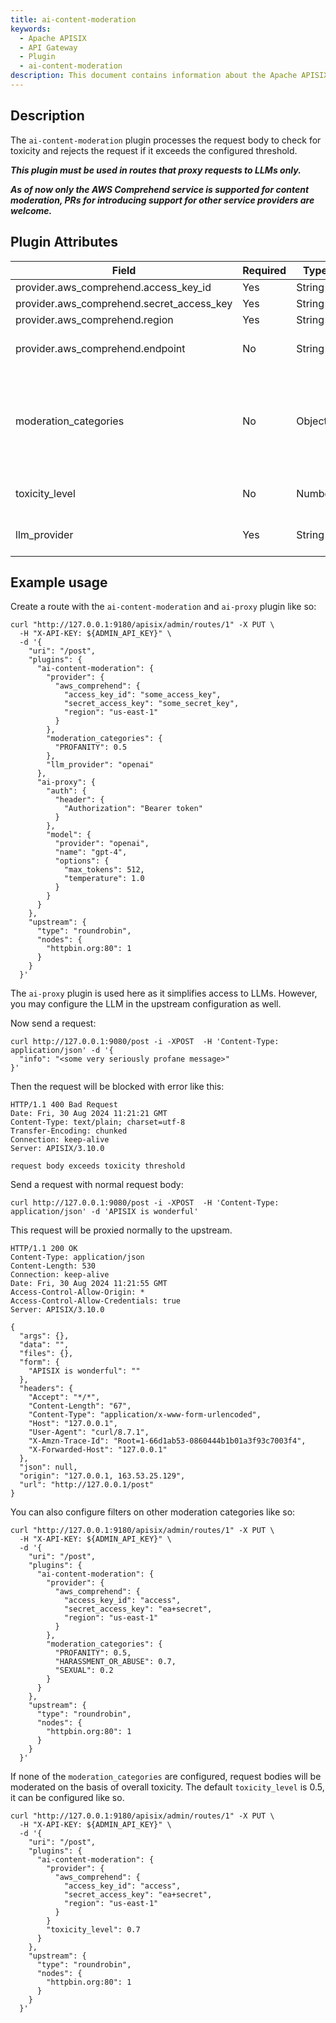 ```yaml
---
title: ai-content-moderation
keywords:
  - Apache APISIX
  - API Gateway
  - Plugin
  - ai-content-moderation
description: This document contains information about the Apache APISIX ai-content-moderation Plugin.
---
```


<!--
#
# Licensed to the Apache Software Foundation (ASF) under one or more
# contributor license agreements.  See the NOTICE file distributed with
# this work for additional information regarding copyright ownership.
# The ASF licenses this file to You under the Apache License, Version 2.0
# (the "License"); you may not use this file except in compliance with
# the License.  You may obtain a copy of the License at
#
#     http://www.apache.org/licenses/LICENSE-2.0
#
# Unless required by applicable law or agreed to in writing, software
# distributed under the License is distributed on an "AS IS" BASIS,
# WITHOUT WARRANTIES OR CONDITIONS OF ANY KIND, either express or implied.
# See the License for the specific language governing permissions and
# limitations under the License.
#
-->

## Description

The `ai-content-moderation` plugin processes the request body to check for toxicity and rejects the request if it exceeds the configured threshold.

**_This plugin must be used in routes that proxy requests to LLMs only._**

**_As of now only the AWS Comprehend service is supported for content moderation, PRs for introducing support for other service providers are welcome._**

## Plugin Attributes

| **Field**                                 | **Required** | **Type** | **Description**                                                                                                                          |
| ----------------------------------------- | ------------ | -------- | ---------------------------------------------------------------------------------------------------------------------------------------- |
| provider.aws_comprehend.access_key_id     | Yes          | String   | AWS access key ID                                                                                                                        |
| provider.aws_comprehend.secret_access_key | Yes          | String   | AWS secret access key                                                                                                                    |
| provider.aws_comprehend.region            | Yes          | String   | AWS region                                                                                                                               |
| provider.aws_comprehend.endpoint          | No           | String   | AWS Comprehend service endpoint. Must match the pattern `^https?://`                                                                     |
| moderation_categories                     | No           | Object   | Configuration for moderation categories. Must be one of: PROFANITY, HATE_SPEECH, INSULT, HARASSMENT_OR_ABUSE, SEXUAL, VIOLENCE_OR_THREAT |
| toxicity_level                            | No           | Number   | Threshold for overall toxicity detection. Range: 0 - 1. Default: 0.5                                                                     |
| llm_provider                              | Yes          | String   | Name of the LLM provider that this route will proxy requests to.                                                                         |

## Example usage

Create a route with the `ai-content-moderation` and `ai-proxy` plugin like so:

```shell
curl "http://127.0.0.1:9180/apisix/admin/routes/1" -X PUT \
  -H "X-API-KEY: ${ADMIN_API_KEY}" \
  -d '{
    "uri": "/post",
    "plugins": {
      "ai-content-moderation": {
        "provider": {
          "aws_comprehend": {
            "access_key_id": "some_access_key",
            "secret_access_key": "some_secret_key",
            "region": "us-east-1"
          }
        },
        "moderation_categories": {
          "PROFANITY": 0.5
        },
        "llm_provider": "openai"
      },
      "ai-proxy": {
        "auth": {
          "header": {
            "Authorization": "Bearer token"
          }
        },
        "model": {
          "provider": "openai",
          "name": "gpt-4",
          "options": {
            "max_tokens": 512,
            "temperature": 1.0
          }
        }
      }
    },
    "upstream": {
      "type": "roundrobin",
      "nodes": {
        "httpbin.org:80": 1
      }
    }
  }'
```

The `ai-proxy` plugin is used here as it simplifies access to LLMs. However, you may configure the LLM in the upstream configuration as well.

Now send a request:

```shell
curl http://127.0.0.1:9080/post -i -XPOST  -H 'Content-Type: application/json' -d '{
  "info": "<some very seriously profane message>"
}'
```

Then the request will be blocked with error like this:

```text
HTTP/1.1 400 Bad Request
Date: Fri, 30 Aug 2024 11:21:21 GMT
Content-Type: text/plain; charset=utf-8
Transfer-Encoding: chunked
Connection: keep-alive
Server: APISIX/3.10.0

request body exceeds toxicity threshold
```

Send a request with normal request body:

```shell
curl http://127.0.0.1:9080/post -i -XPOST  -H 'Content-Type: application/json' -d 'APISIX is wonderful'
```

This request will be proxied normally to the upstream.

```text
HTTP/1.1 200 OK
Content-Type: application/json
Content-Length: 530
Connection: keep-alive
Date: Fri, 30 Aug 2024 11:21:55 GMT
Access-Control-Allow-Origin: *
Access-Control-Allow-Credentials: true
Server: APISIX/3.10.0

{
  "args": {},
  "data": "",
  "files": {},
  "form": {
    "APISIX is wonderful": ""
  },
  "headers": {
    "Accept": "*/*",
    "Content-Length": "67",
    "Content-Type": "application/x-www-form-urlencoded",
    "Host": "127.0.0.1",
    "User-Agent": "curl/8.7.1",
    "X-Amzn-Trace-Id": "Root=1-66d1ab53-0860444b1b01a3f93c7003f4",
    "X-Forwarded-Host": "127.0.0.1"
  },
  "json": null,
  "origin": "127.0.0.1, 163.53.25.129",
  "url": "http://127.0.0.1/post"
}
```

You can also configure filters on other moderation categories like so:

```shell
curl "http://127.0.0.1:9180/apisix/admin/routes/1" -X PUT \
  -H "X-API-KEY: ${ADMIN_API_KEY}" \
  -d '{
    "uri": "/post",
    "plugins": {
      "ai-content-moderation": {
        "provider": {
          "aws_comprehend": {
            "access_key_id": "access",
            "secret_access_key": "ea+secret",
            "region": "us-east-1"
          }
        },
        "moderation_categories": {
          "PROFANITY": 0.5,
          "HARASSMENT_OR_ABUSE": 0.7,
          "SEXUAL": 0.2
        }
      }
    },
    "upstream": {
      "type": "roundrobin",
      "nodes": {
        "httpbin.org:80": 1
      }
    }
  }'
```

If none of the `moderation_categories` are configured, request bodies will be moderated on the basis of overall toxicity.
The default `toxicity_level` is 0.5, it can be configured like so.

```shell
curl "http://127.0.0.1:9180/apisix/admin/routes/1" -X PUT \
  -H "X-API-KEY: ${ADMIN_API_KEY}" \
  -d '{
    "uri": "/post",
    "plugins": {
      "ai-content-moderation": {
        "provider": {
          "aws_comprehend": {
            "access_key_id": "access",
            "secret_access_key": "ea+secret",
            "region": "us-east-1"
          }
        }
        "toxicity_level": 0.7
      }
    },
    "upstream": {
      "type": "roundrobin",
      "nodes": {
        "httpbin.org:80": 1
      }
    }
  }'
```

